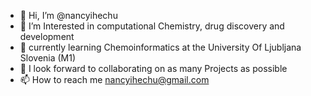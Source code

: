 - 👋 Hi, I’m @nancyihechu
- 👀 I’m Interested in computational Chemistry, drug discovery and development 
- 🌱 currently learning Chemoinformatics at the University Of Ljubljana Slovenia (M1)
- 💞️ I look forward to collaborating on as many Projects as possible
- 📫 How to reach me nancyihechu@gmail.com

<!---
nancyihechu/nancyihechu is a ✨ special ✨ repository because its `README.md` (this file) appears on your GitHub profile.
You can click the Preview link to take a look at your changes.
--->


